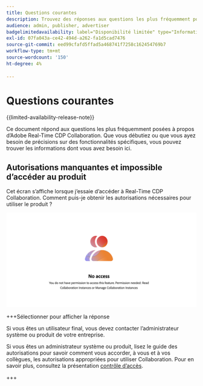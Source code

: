 ```yaml
---
title: Questions courantes
description: Trouvez des réponses aux questions les plus fréquemment posées sur Adobe Real-Time CDP Collaboration
audience: admin, publisher, advertiser
badgelimitedavailability: label="Disponibilité limitée" type="Informative" url="https://helpx.adobe.com/legal/product-descriptions/real-time-customer-data-platform-collaboration.html newtab=true"
exl-id: 07fa043a-ce42-494d-a262-fa1d5cad7476
source-git-commit: eed99cfafd5ffad5a468741f7258c162454769b7
workflow-type: tm+mt
source-wordcount: '150'
ht-degree: 4%

---
```


# Questions courantes

{{limited-availability-release-note}}

Ce document répond aux questions les plus fréquemment posées à propos d’Adobe Real-Time CDP Collaboration. Que vous débutiez ou que vous ayez besoin de précisions sur des fonctionnalités spécifiques, vous pouvez trouver les informations dont vous avez besoin ici.

## Autorisations manquantes et impossible d’accéder au produit

Cet écran s’affiche lorsque j’essaie d’accéder à Real-Time CDP Collaboration. Comment puis-je obtenir les autorisations nécessaires pour utiliser le produit ?

![Écran Autorisations non disponibles lors de l’accès à Real-Time CDP Collaboration](/help/assets/reference/common-questions/permissions-missing-screen.png)

+++Sélectionner pour afficher la réponse

Si vous êtes un utilisateur final, vous devez contacter l’administrateur système ou produit de votre entreprise.

Si vous êtes un administrateur système ou produit, lisez le guide des autorisations pour savoir comment vous accorder, à vous et à vos collègues, les autorisations appropriées pour utiliser Collaboration. Pour en savoir plus, consultez la présentation [ contrôle d’accès](/help/guide/permissions/overview.md).

+++
